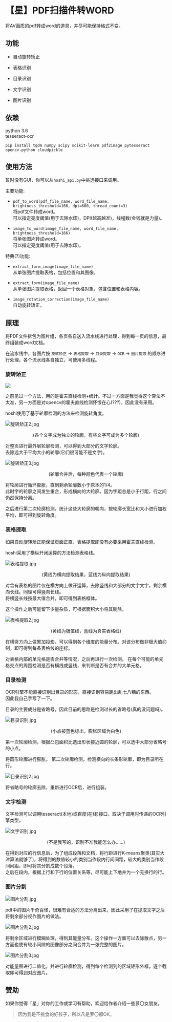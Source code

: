 # 【星】PDF扫描件转WORD

将AV画质的pdf转成word的道具，并尽可能保持格式不变。

## 功能

-   自动旋转矫正

-   表格识别

-   目录识别

-   文字识别

-   图片识别

## 依赖

python 3.6  
tesseract-ocr

```
pip install tqdm numpy scipy scikit-learn pdf2image pytesseract opencv-python cloudpickle
```

## 使用方法

暂时没有GUI，你可以从`hoshi_api.py`中挑选接口来调用。

主要功能: 

+ `pdf_to_word(pdf_file_name, word_file_name, brightness_threshold=166, dpi=600, thread_count=3)`  
    将pdf文件转成word。  
    可以指定亮度阈值(用于去除水印)，DPI(越高越准)，线程数(金钱就是力量)。

+ `image_to_word(image_file_name, word_file_name, brightness_threshold=166)`  
    将单张图片转成word。  
    可以指定亮度阈值(用于去除水印)。

特典(?)功能: 

+ `extract_form_image(image_file_name)`  
    从单张图片提取表格，包括位置和其图像。

+ `extract_form(image_file_name)`  
    从单张图片提取表格，返回一个表格对象，包含位置和表格内容。

+ `image_rotation_correction(image_file_name)`  
    自动旋转矫正。


## 原理

将PDF文件拆包为图片组，各页各自送入流水线进行处理，得到每一页的信息，最终组装成word文档。

在流水线中，各图片按 `旋转矫正` -> `表格提取` -> `目录提取` -> `OCR` -> `图片提取` 的顺序进行处理，各个流水线各自独立，可使用多线程。

### 旋转矫正

![](./文档/援交/旋转矫正.jpg)

之前见过一个方法，用的是霍夫直线检测+统计。不过一方面是我觉得这个算法不太准，另一方面是对opencv的霍夫直线检测怀恨在心(???)，因此没有采用。

hoshi使用了基于轮廓检测的方法来检测旋转角度。

![旋转矫正2.jpg](./文档/援交/旋转矫正2.jpg)
<p align="center">(各个文字成为独立的轮廓，有些文字可成为多个轮廓)</p>

对整页进行最外层轮廓检测，可以得到大部分的文字轮廓。  
去除远大于平均大小的轮廓(它们很可能不是文字)。

![旋转矫正3.jpg](./文档/援交/旋转矫正3.jpg)  
<p align="center">(轮廓合并后，每种颜色代表一个轮廓)</p>

将轮廓进行循环膨胀，直到剩余轮廓数小于原本的1/4。  
此时字的轮廓之间发生重合，形成横向的大轮廓。因为字距总是小于行距，行之间仍然保持分离。
  
之后进行第二次轮廓检测，统计这些大轮廓的朝向，按轮廓长宽比和大小进行加权平均，即可得到旋转角度。

### 表格提取

如果自动旋转矫正能保证页面正直，表格提取即没有必要采用霍夫直线检测。

hoshi采用了横纵开闭运算的方法检测表格线。

![表格提取.jpg](./文档/援交/表格提取.jpg)  
<p align="center">(黄线为横向提取结果，蓝线为纵向提取结果)</p>

对含有表格的图片仅在横方向上做开运算，去除竖线和大部分的文字文字，剩余横向长线。同理可得竖向长线。  
将横竖长线按最大值合并，即可得到表格框体。

这个操作之后可能留下少量杂质，可根据面积大小将其剔除。

![表格提取2.jpg](./文档/援交/表格提取2.jpg)
<p align="center">(黄线为极值线，蓝线为真实表格线)</p>

在横竖方向上做累加投影，可以得到各个维度的能量分布。对该分布做非极大值抑制，即可得到每条表格线的座标。

对表格内部的单元格是否合并等情况，之后再进行一次检测。
在每个可能的单元格交点的周围检测是否有横线或竖线，来判断是否有合并的大单元格。

### 目录检测

OCR引擎不能直接识别出目录的形态，直接识别容易跑出乱七八糟的东西。  
因此我自己手写了一下。

目录的主要成分是省略号，因此目前的思路是检测过长的省略号(真的没问题吗)。

![目录识别.jpg](./文档/援交/目录识别.jpg)
<p align="center">(小点被蓝色标出，膨胀区域为白色)</p>

第一次轮廓检测，根据凸包面积比选出形状接近圆的轮廓，可以选中大部分省略号的小点。

将圆形轮廓进行膨胀。
第二次轮廓检测，检测横向的长条形轮廓，即为目录所在行。

![目录识别2.jpg](./文档/援交/目录识别2.jpg)

将省略号的轮廓去除，重新进行OCR后，进行组装。

### 文字检测

文字检测可以调用tesseract(本地)或百度(在线)接口，取决于调用时传递的OCR引擎类型。

![文字识别.jpg](./文档/援交/文字识别.jpg)
<p align="center">(不是我写的，识别不准我能怎么办……)</p>

在得到对应的行信息后，为了组成段落和文档，将行距进行K-means聚类(其实大津算法就够了)，将得到的数值较小的类别当作段内行间间距，较大的类别当作段间间距，即可将其分割成数个段落。  
之后在段内，根据上行和下行的位置关系等，尽可能上下地并为一个无换行的行。

### 图片分割

![图片分割.jpg](./文档/援交/图片分割.jpg)

pdf中的图片千奇百怪，很难有合适的方法分离出来，因此采用了在提取文字之后将剩余部分视作图片的做法。

![图片分割2.jpg](./文档/援交/图片分割2.jpg)

将剩余区域进行模糊处理，得到其能量分布。这个操作一方面可以去除散点，另一方面也使有较小间隙的图像部分之间合并为一张完整的图片。

![图片分割3.jpg](./文档/援交/图片分割3.jpg)

对能量图进行二值化，并进行轮廓检测，得到每个检测到的区域矩形外框，逐个截取即可得到对应图片。

## 赞助

如果你觉得「星」对你的工作或学习有帮助，欢迎给作者介绍一些萝〇女朋友。

> 因为我是不挑食的好孩子，所以凡是萝〇都OK。
